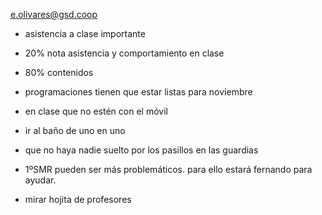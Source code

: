 e.olivares@gsd.coop

- asistencia a clase importante
- 20% nota asistencia y comportamiento en clase
- 80% contenidos

- programaciones tienen que estar listas para noviembre

- en clase que no estén con el móvil
- ir al baño de uno en uno
- que no haya nadie suelto por los pasillos en las guardias
- 1ºSMR pueden ser más problemáticos. para ello estará fernando para ayudar.

- mirar hojita de profesores

